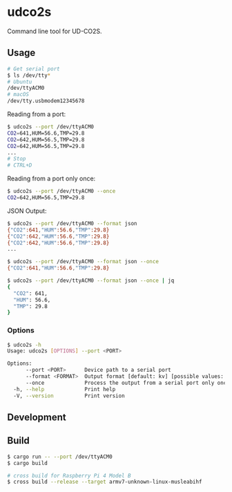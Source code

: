 # udco2s

Command line tool for UD-CO2S.

## Usage

```sh
# Get serial port
$ ls /dev/tty*
# Ubuntu
/dev/ttyACM0
# macOS
/dev/tty.usbmodem12345678
```

Reading from a port:

```sh
$ udco2s --port /dev/ttyACM0
CO2=641,HUM=56.6,TMP=29.8
CO2=642,HUM=56.5,TMP=29.8
CO2=642,HUM=56.5,TMP=29.8
...
# Stop
# CTRL+D
```

Reading from a port only once:

```sh
$ udco2s --port /dev/ttyACM0 --once
CO2=642,HUM=56.5,TMP=29.8
```

JSON Output:

```sh
$ udco2s --port /dev/ttyACM0 --format json
{"CO2":641,"HUM":56.6,"TMP":29.8}
{"CO2":642,"HUM":56.6,"TMP":29.8}
{"CO2":642,"HUM":56.6,"TMP":29.8}
...
```

```sh
$ udco2s --port /dev/ttyACM0 --format json --once
{"CO2":641,"HUM":56.6,"TMP":29.8}

$ udco2s --port /dev/ttyACM0 --format json --once | jq
{
  "CO2": 641,
  "HUM": 56.6,
  "TMP": 29.8
}
```

### Options

```sh
$ udco2s -h
Usage: udco2s [OPTIONS] --port <PORT>

Options:
      --port <PORT>      Device path to a serial port
      --format <FORMAT>  Output format [default: kv] [possible values: json, kv]
      --once             Process the output from a serial port only once and then exit
  -h, --help             Print help
  -V, --version          Print version
```

## Development

## Build

```sh
$ cargo run -- --port /dev/ttyACM0
$ cargo build

# cross build for Raspberry Pi 4 Model B
$ cross build --release --target armv7-unknown-linux-musleabihf
```
